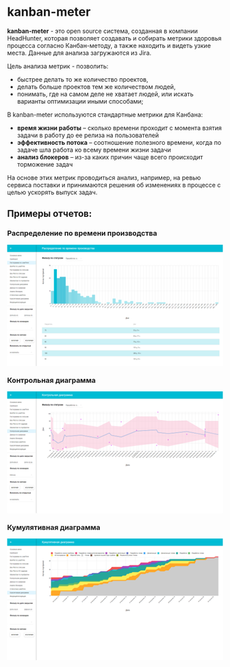 # kanban-meter

**kanban-meter** - это open source система, созданная в компании HeadHunter, которая позволяет создавать и собирать метрики здоровья процесса согласно Канбан-методу, а также находить и видеть узкие места. Данные для анализа загружаются из Jira. 

Цель анализа метрик - позволить:

* быстрее делать то же количество проектов,
* делать больше проектов тем же количеством людей,
* понимать, где на самом деле не хватает людей, или искать варианты оптимизации иными способами;

В kanban-meter используются стандартные метрики для Канбана:

* **время жизни работы** – сколько времени проходит с момента взятия задачи в работу до ее релиза на пользователей
* **эффективность потока** – соотношение полезного времени, когда по задаче шла работа ко всему времени жизни задачи
* **анализ блокеров** – из-за каких причин чаще всего происходит торможение задач
 
На основе этих метрик проводиться анализ, например, на ревью сервиса поставки и принимаются решения об изменениях в процессе с целью ускорять выпуск задач.
 
## Примеры отчетов:

### Распределение по времени производства
<img src="images/jira-rep1.png" align="center" width="1000px" />

### Контрольная диаграмма
<img src="images/jira-rep2.png" align="center" width="1000px" />

### Кумулятивная диаграмма
<img src="images/jira-rep3.png" align="center" width="1000px" />
